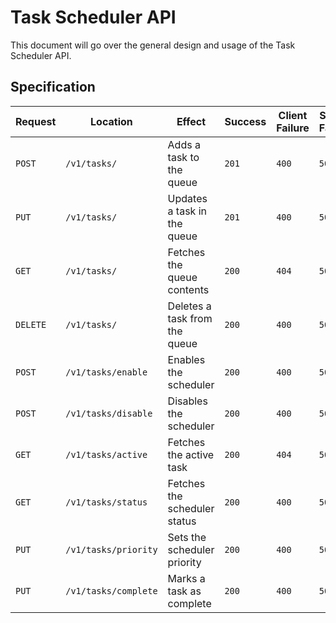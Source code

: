 # Task Scheduler API

This document will go over the general design and usage of the Task Scheduler
API.

## Specification

| Request   | Location              | Effect                         | Success | Client Failure | Server Failure |
|-----------|-----------------------|--------------------------------|---------|----------------|----------------|
| `POST`    | `/v1/tasks/`          | Adds a task to the queue       | `201`   | `400`          | `500`          |
| `PUT`     | `/v1/tasks/`          | Updates a task in the queue    | `201`   | `400`          | `500`          |
| `GET`     | `/v1/tasks/`          | Fetches the queue contents     | `200`   | `404`          | `503`          |
| `DELETE`  | `/v1/tasks/`          | Deletes a task from the queue  | `200`   | `400`          | `500`          |
| `POST`    | `/v1/tasks/enable`    | Enables the scheduler          | `200`   | `400`          | `500`          |
| `POST`    | `/v1/tasks/disable`   | Disables the scheduler         | `200`   | `400`          | `500`          |
| `GET`     | `/v1/tasks/active`    | Fetches the active task        | `200`   | `404`          | `503`          |
| `GET`     | `/v1/tasks/status`    | Fetches the scheduler status   | `200`   | `400`          | `500`          |
| `PUT`    | `/v1/tasks/priority`   | Sets the scheduler priority    | `200`   | `400`          | `500`          |
| `PUT`    | `/v1/tasks/complete `  | Marks a task as complete       | `200`   | `400`          | `500`          |
